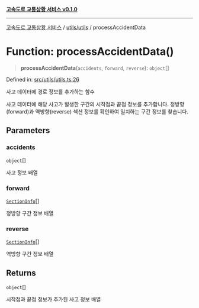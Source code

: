 [**고속도로 교통상황 서비스 v0.1.0**](../../../README.md)

***

[고속도로 교통상황 서비스](../../../modules.md) / [utils/utils](../README.md) / processAccidentData

# Function: processAccidentData()

> **processAccidentData**(`accidents`, `forward`, `reverse`): `object`[]

Defined in: [src/utils/utils.ts:26](https://github.com/ksheyon123/road-status-preview/blob/d56258a23fae54155a9cd30000ae39fff6269a67/src/utils/utils.ts#L26)

사고 데이터에 경로 정보를 추가하는 함수

사고 데이터에 해당 사고가 발생한 구간의 시작점과 끝점 정보를 추가합니다.
정방향(forward)과 역방향(reverse) 섹션 정보를 확인하여 일치하는 구간 정보를 찾습니다.

## Parameters

### accidents

`object`[]

사고 정보 배열

### forward

[`SectionInfo`](../../../types/type-aliases/SectionInfo.md)[]

정방향 구간 정보 배열

### reverse

[`SectionInfo`](../../../types/type-aliases/SectionInfo.md)[]

역방향 구간 정보 배열

## Returns

`object`[]

시작점과 끝점 정보가 추가된 사고 정보 배열
